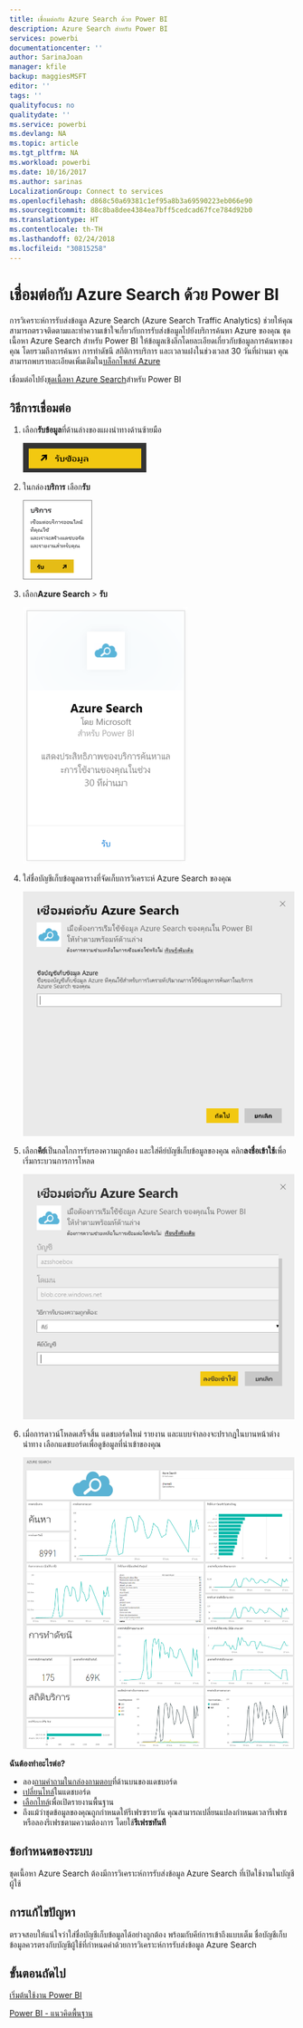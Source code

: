 ```yaml
---
title: เชื่อมต่อกับ Azure Search ด้วย Power BI
description: Azure Search สำหรับ Power BI
services: powerbi
documentationcenter: ''
author: SarinaJoan
manager: kfile
backup: maggiesMSFT
editor: ''
tags: ''
qualityfocus: no
qualitydate: ''
ms.service: powerbi
ms.devlang: NA
ms.topic: article
ms.tgt_pltfrm: NA
ms.workload: powerbi
ms.date: 10/16/2017
ms.author: sarinas
LocalizationGroup: Connect to services
ms.openlocfilehash: d868c50a69381c1ef95a8b3a69590223eb066e90
ms.sourcegitcommit: 88c8ba8dee4384ea7bff5cedcad67fce784d92b0
ms.translationtype: HT
ms.contentlocale: th-TH
ms.lasthandoff: 02/24/2018
ms.locfileid: "30815258"
---
```

# <a name="connect-to-azure-search-with-power-bi"></a>เชื่อมต่อกับ Azure Search ด้วย Power BI
การวิเคราะห์การรับส่งข้อมูล Azure Search (Azure Search Traffic Analytics) ช่วยให้คุณสามารถตรวจติดตามและทำความเข้าใจเกี่ยวกับการรับส่งข้อมูลไปยังบริการค้นหา Azure ของคุณ ชุดเนื้อหา Azure Search สำหรับ Power BI ให้ข้อมูลเชิงลึกโดยละเอียดเกี่ยวกับข้อมูลการค้นหาของคุณ โดยรวมถึงการค้นหา การทำดัชนี สถิติการบริการ และเวลาแฝงในช่วงเวลส 30 วันที่ผ่านมา คุณสามารถพบรายละเอียดเพิ่มเติมใน[บล็อกโพสต์ Azure](https://azure.microsoft.com/en-us/blog/analyzing-your-azure-search-traffic/)

เชื่อมต่อไปยัง[ชุดเนื้อหา Azure Search](https://app.powerbi.com/getdata/services/azure-search)สำหรับ Power BI

## <a name="how-to-connect"></a>วิธีการเชื่อมต่อ
1. เลือก**รับข้อมูล**ที่ด้านล่างของแผงนำทางด้านซ้ายมือ
   
   ![](media/service-connect-to-azure-search/pbi_getdata.png) 
2. ในกล่อง**บริการ** เลือก**รับ**
   
   ![](media/service-connect-to-azure-search/pbi_getservices.png) 
3. เลือก**Azure Search** \> **รับ**
   
   ![](media/service-connect-to-azure-search/azuresearch.png)
4. ใส่ชื่อบัญชีเก็บข้อมูลตารางที่จัดเก็บการวิเคราะห์ Azure Search ของคุณ
   
   ![](media/service-connect-to-azure-search/params.png)
5. เลือก**คีย์**เป็นกลไกการรับรองความถูกต้อง และใส่คีย์บัญชีเก็บข้อมูลของคุณ คลิก**ลงชื่อเข้าใช้**เพื่อเริ่มกระบวนการการโหลด
   
   ![](media/service-connect-to-azure-search/creds.png)
6. เมื่อการดาวน์โหลดเสร็จสิ้น แดชบอร์ดใหม่ รายงาน และแบบจำลองจะปรากฏในบานหน้าต่างนำทาง เลือกแดชบอร์ดเพื่อดูข้อมูลที่นำเข้าของคุณ
   
    ![](media/service-connect-to-azure-search/dashboard2.png)

**ฉันต้องทำอะไรต่อ?**

* ลอง[ถามคำถามในกล่องถามตอบ](power-bi-q-and-a.md)ที่ด้านบนของแดชบอร์ด
* [เปลี่ยนไทล์](service-dashboard-edit-tile.md)ในแดชบอร์ด
* [เลือกไทล์](service-dashboard-tiles.md)เพื่อเปิดรายงานพื้นฐาน
* ถึงแม้ว่าชุดข้อมูลของคุณถูกกำหนดให้รีเฟรซรายวัน คุณสามารถเปลี่ยนแปลงกำหนดเวลารีเฟรช หรือลองรีเฟรชตามความต้องการ โดยใช้**รีเฟรชทันที**

## <a name="system-requirements"></a>ข้อกำหนดของระบบ
ชุดเนื้อหา Azure Search ต้องมีการวิเคราะห์การรับส่งข้อมูล Azure Search ที่เปิดใช้งานในบัญชีผู้ใช้

## <a name="troubleshooting"></a>การแก้ไขปัญหา
ตรวจสอบให้แน่ใจว่าใส่ชื่อบัญชีเก็บข้อมูลได้อย่างถูกต้อง พร้อมกับคีย์การเข้าถึงแบบเต็ม ชื่อบัญชีเก็บข้อมูลควรตรงกับบัญชีผู้ใช้ที่กำหนดค่าด้วยการวิเคราะห์การรับส่งข้อมูล Azure Search

## <a name="next-steps"></a>ขั้นตอนถัดไป
[เริ่มต้นใช้งาน Power BI](service-get-started.md)

[Power BI - แนวคิดพื้นฐาน](service-basic-concepts.md)

